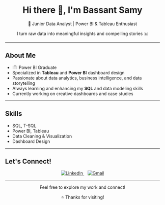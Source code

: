 <h1 align="center">Hi there 👋, I'm Bassant Samy</h1>
<p align="center">
  🌟 Junior Data Analyst | Power BI & Tableau Enthusiast  
</p>
<p align="center">
  I turn raw data into meaningful insights and compelling stories 📊  
</p>

---

##  About Me

-  ITI Power BI Graduate  
-  Specialized in **Tableau** and **Power BI** dashboard design  
-  Passionate about data analytics, business intelligence, and data storytelling  
-  Always learning and enhancing my **SQL** and data modeling skills  
-  Currently working on creative dashboards and case studies

---

##  Skills

- SQL, T-SQL  
- Power BI, Tableau  
- Data Cleaning & Visualization  
- Dashboard Design  

---

##  Let's Connect!

<p align="center">
  <a href="https://www.linkedin.com/in/bassant-samy">
    <img src="https://img.icons8.com/color/48/000000/linkedin.png" alt="LinkedIn"/>
  </a>
  &nbsp;&nbsp;
  <a href="mailto:bassantsamy791@gmail.com">
    <img src="https://img.icons8.com/color/48/000000/gmail.png" alt="Gmail"/>
  </a>
</p>

---

<p align="center">
   Feel free to explore my work and connect!
</p>

<p align="center">
  ⭐ Thanks for visiting!
</p>
